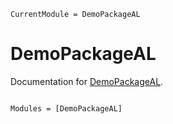```@meta
CurrentModule = DemoPackageAL
```

# DemoPackageAL

Documentation for [DemoPackageAL](https://github.com/AlexLM96/DemoPackageAL.jl).

```@index
```

```@autodocs
Modules = [DemoPackageAL]
```
